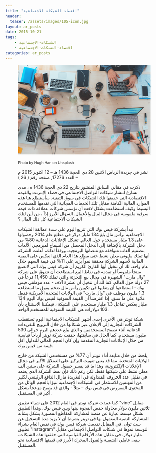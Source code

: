 ```yaml
---
title: "اقتصاد الشبكات الاجتماعية"
header: 
  teaser: /assets/images/105-icon.jpg
layout: ar_posts
date: 2015-10-21
tags:
    - الشبكات-الاجتماعية
    - اقتصاد-الشبكات-الاجتماعية
categories: ar_posts
---
```

<figure class="image">
    <a href="/assets/images//assets/images/105-icon.jpg"><img src="/assets/images/105-icon.jpg"></a>

<small>Photo by Hugh Han on Unsplash</small>

نشر في جريدة الرياض الاثنين 28 ذي الحجة 1436 هـ – 12 اكتوبر 2015 م – العدد 17276, صفحة رقم ( 26 )

ذكرت في مقالي السابق المنشور بتاريخ 22 ذي الحجة 1436 ه ، مدى تسارع انتشار شبكات التواصل الاجتماعي في فضاء الإنترنت والقيمة الاقتصادية التي حققتها تلك الشبكات في سوق التقنية. سأستطلع هنا هذه الموارد المالية الكامنة مقابل تلك الخدمات المجانية التي تقدمها للمستخدم البسيط وكيف استطاعت بشكل لافت أن تؤسس شركات عملاقة ذات قيمة سوقية ملموسة في مجال المال والأعمال. السؤال الأبرز إذاً ، من أين لتلك الشبكات الاجتماعية كل ذلك المال ؟

نبدأ بشركة فيس بوك التي تتربع اليوم على سدة عمالقة الشبكات الاجتماعية برأس مال بلغ 134 مليار دولار في مطلع عام 2014 وحصولها على 1.3 مليار مستخدم حول العالم. تشكل الإعلانات الدعائية 80% من دخل الشركة بالإضافة إلى الدخل المحصل من السماح لمبرمجي الألعاب بتصميم ألعاب متوافقة مع منصاتها البرمجية. ووفقاً لذلك، أعلنت الشركة أنها تملك مليوني معلن نشط حتى مطلع هذا العام الذي انعكس على القيمة المالية لأسهم الشركة محققة نمواً يزيد على 11% في قيمة السهم خلال عام واحد. لك أن تتخيل أيها القارئ الكريم أن شركة فيس بوك التي لاتصنع منتجاً ملموساً أو تقدمه في نقاط البيع استطاعت أن تتفوق على شركة "وال مارت" الشهيرة في مجال بيع التجزئة والتي تملك 11,450 فرعاً في 27 دولة حول العالم. كما لك أن تتخيل أن عشرة آلاف - عدد موظفي فيس بوك - استطاعوا أن يتغلبوا في تكوين رأس مال ضخم يفوق ما استطاعه 1.3 مليون موظف في "وال مارت" في الولايات المتحدة الأمريكية فقط. علاوة على ما سبق، إذا افترضنا أن القيمة السوقية لفيس بوك اليوم 134 مليار يعكس تفاعل 1.3 مليار مستخدم على الشبكة ، فيمكننا الاستنتاج بأن 103 دولارات هي القيمة السوقية للمستخدم الواحد.

شبكة تويتر هي الأخرى إحدى أشهر الشبكات الاجتماعية اليوم تستقطب الشركات التجارية إلى الإعلان عبر شبكاتها من خلال الترويج للتغريدات الدعائية أثناء تصفح المستخدمين و الذي يبلغ عددهم اليوم حوالي 530 مليون مستخدم. كما الحال في سابقتها، حققت شركة تويتر أرباحاً قياسية من خلال الإعلانات التجارية المقدمة وإن كان الحجم المالي للتداول أقل قيمة من فيس بوك.

يلحظ من خلال متابعة أداء تويتر أن 77% من مستخدمي الشبكة من خارج الولايات المتحدة، مما قد يعني تفويت التركيز على العملاق الأكبر في مجال الإعلانات الإلكترونية، وهذا ما قد يفسر حصول الشركة على ستين ألف معلن نشط على شبكتها فقط. لكن رغم ذلك فإن نمط الشركة الذي يعتمد في تقليل عدد الحروف المتداولة في التغريدة مازال الدافع الرئيسي لكثير من المهتمين للاستثمار في الشبكات الاجتماعية تنبؤا بالحجم الهائل من المحتوى المعروض في فيس بوك – مثلاً - والذي قد يصبح مزعجاً بشكل أكبر في المستقبل.

كما عمدت شركة تويتر في العام 2012 على شراء تطبيق "vine" مقابل ثلاثين مليون دولار محاولة خفض الفجوة بينها وبين فيس بوك، وهذا التطبيق بشكل مبسط عبارة عن منصة لمشاركة المقاطع المصورة بشكل يشابه المشاركة النصية المعمول بها في تويتر بشرط أن لا يزيد مدة التسجيل عن ست ثوان. في المقابل تقدمت شركة فيس بوك في نفس العام بشراء تطبيق "Instagram" لتوسعة نموها في شبكات التواصل الاجتماعي مقابل مليار دولار. في مقابل هذه الأرقام القياسية التي حققتها هذه الشبكات، يبقى عاملي الشعبية والقبول المحرك الأبرز في قيمتها الاقتصادية نحو المستقبل.